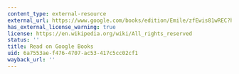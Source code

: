 ```yaml
---
content_type: external-resource
external_url: https://www.google.com/books/edition/Emile/zfEwis81wREC?hl=en
has_external_license_warning: true
license: https://en.wikipedia.org/wiki/All_rights_reserved
status: ''
title: Read on Google Books
uid: 6a7553ae-f476-4707-ac53-417c5cc02cf1
wayback_url: ''
---
```


